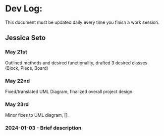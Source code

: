 # Dev Log:

This document must be updated daily every time you finish a work session.

## Jessica Seto

### May 21st
Outlined methods and desired functionality, drafted 3 desired classes (Block, Piece, Board)

### May 22nd
Fixed/translated UML Diagram, finalized overall project design

### May 23rd
Minor fixes to UML diagram, [].

### 2024-01-03 - Brief description
